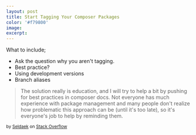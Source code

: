 ```yaml
---
layout: post
title: Start Tagging Your Composer Packages
color: '#f79800'
image:
excerpt: 
---
```


What to include;
- Ask the question why you aren't tagging.
- Best practice?
- Using development versions
- Branch aliases

> The solution really is education, and I will try to help a bit by pushing for best practices in composer docs. Not everyone has much experience with package management and many people don't realize how problematic this approach can be (until it's too late), so it's everyone's job to help by reminding them.  

<small>by <a target="_blank" href="https://github.com/Seldaek">Seldaek</a> on <a target="_blank" href="http://stackoverflow.com/a/14255179/4801875">Stack Overflow</a></small>
